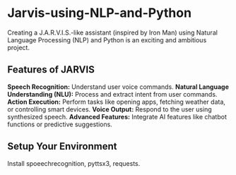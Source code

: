 # Jarvis-using-NLP-and-Python

Creating a J.A.R.V.I.S.-like assistant (inspired by Iron Man) using Natural Language Processing (NLP) and Python is an exciting and ambitious project.

## Features of JARVIS
<b>Speech Recognition:</b> Understand user voice commands.
<b>Natural Language Understanding (NLU):</b>  Process and extract intent from user commands.
<b>Action Execution:</b> Perform tasks like opening apps, fetching weather data, or controlling smart devices.
<b>Voice Output:</b>  Respond to the user using synthesized speech.
<b>Advanced Features:</b> Integrate AI features like chatbot functions or predictive suggestions.

## Setup Your Environment
Install spoeechrecognition, pyttsx3, requests.
